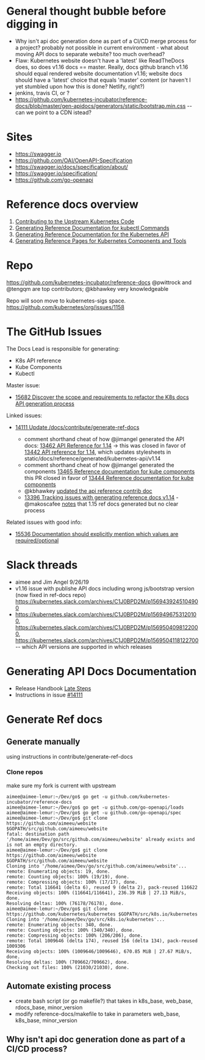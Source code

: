 # General thought bubble before digging in

- Why isn't api doc generation done as part of a CI/CD merge process for a project? probably not possible in current environment - what about moving API docs to separate website? too much overhead?
- Flaw: Kubernetes website doesn't have a 'latest' like ReadTheDocs does, so does v1.16 docs == master. Really, docs github branch v1.16 should equal rendered website documentation v1.16; website docs should have a 'latest' choice that equals 'master' content (or haven't I yet stumbled upon how this is done? Netlify, right?)
- jenkins, travis CI, or ?
- https://github.com/kubernetes-incubator/reference-docs/blob/master/gen-apidocs/generators/static/bootstrap.min.css -- can we point to a CDN istead?

# Sites
- https://swagger.io
- https://github.com/OAI/OpenAPI-Specification
- https://swagger.io/docs/specification/about/
- https://swagger.io/specification/
- https://github.com/go-openapi

# Reference docs overview
1. [Contributing to the Upstream Kubernetes Code](https://kubernetes.io/docs/contribute/generate-ref-docs/contribute-upstream/)
2. [Generating Reference Documentation for kubectl Commands](https://kubernetes.io/docs/contribute/generate-ref-docs/kubectl/)
3. [Generating Reference Documentation for the Kubernetes API](https://kubernetes.io/docs/contribute/generate-ref-docs/kubernetes-api/)
4. [Generating Reference Pages for Kubernetes Components and Tools](https://kubernetes.io/docs/contribute/generate-ref-docs/kubernetes-components/) 

# Repo
https://github.com/kubernetes-incubator/reference-docs  @pwittrock and @tengqm are top contributors; @kbhawkey very knowledgeable

Repo will soon move to kubernetes-sigs space. https://github.com/kubernetes/org/issues/1158

# The GitHub Issues
The Docs Lead is responsible for generating:

- K8s API reference
- Kube Components
- Kubectl

Master issue:
- [15682 Discover the scope and requirements to refactor the K8s docs API generation process](https://github.com/kubernetes/website/issues/15682)

Linked issues:
- [14111 Update /docs/contribute/generate-ref-docs](https://github.com/kubernetes/website/issues/14111)

  - comment shorthand cheat of how @jimangel generated the API docs: [13462 API Reference for 1.14](https://github.com/kubernetes/website/pull/13462#issuecomment-476944536) -> this was closed in favor of [13442 API reference for 1.14](https://github.com/kubernetes/website/pull/13442), which updates stylesheets in static/docs/reference/generated/kubernetes-api/v1.14
  - comment shorthand cheat of how @jimangel generated the components [13465 Reference documentation for kube components ](https://github.com/kubernetes/website/pull/13465#issuecomment-476959426) this PR closed in favor of [13444 Reference documentation for kube components](https://github.com/kubernetes/website/pull/13444)
  - @kbhawkey [updated the api reference contrib doc](https://github.com/kubernetes/website/pull/15114)
  - [13396 Tracking issues with generating reference docs v1.14](https://github.com/kubernetes/website/issues/13396) - @makoscafee [notes](https://github.com/kubernetes/website/issues/13396#issuecomment-505275466) that 1.15 ref docs generated but no clear process 

Related issues with good info:
- [15536 Documentation should explicitly mention which values are required/optional](https://github.com/kubernetes/website/issues/15536)

# Slack threads
- aimee and Jim Angel 9/26/19
- v1.16 issue with publishe API docs including wrong js/bootstrap version (now fixed in ref-docs repo) https://kubernetes.slack.com/archives/C1J0BPD2M/p1569439245104900
- https://kubernetes.slack.com/archives/C1J0BPD2M/p1569496753120100, https://kubernetes.slack.com/archives/C1J0BPD2M/p1569504098122000, https://kubernetes.slack.com/archives/C1J0BPD2M/p1569504118122700 -- which API versions are supported in which releases

# Generating API Docs Documentation
- Release Handbook [Late Steps](https://github.com/kubernetes/sig-release/tree/master/release-team/role-handbooks/docs#late-steps-weeks-9-11)
- Instructions in issue [#14111](https://github.com/kubernetes/website/issues/14111)

# Generate Ref docs 
## Generate manually 
using instructions in contribute/generate-ref-docs
### Clone repos
make sure my fork is current with upstream

```shell
aimee@aimee-lemur:~/Dev/go$ go get -u github.com/kubernetes-incubator/reference-docs
aimee@aimee-lemur:~/Dev/go$ go get -u github.com/go-openapi/loads
aimee@aimee-lemur:~/Dev/go$ go get -u github.com/go-openapi/spec
aimee@aimee-lemur:~/Dev/go$ git clone https://github.com/aimeeu/website $GOPATH/src/github.com/aimeeu/website
fatal: destination path '/home/aimee/Dev/go/src/github.com/aimeeu/website' already exists and is not an empty directory.
aimee@aimee-lemur:~/Dev/go$ git clone https://github.com/aimeeu/website $GOPATH/src/github.com/aimeeu/website
Cloning into '/home/aimee/Dev/go/src/github.com/aimeeu/website'...
remote: Enumerating objects: 19, done.
remote: Counting objects: 100% (19/19), done.
remote: Compressing objects: 100% (17/17), done.
remote: Total 116641 (delta 6), reused 9 (delta 2), pack-reused 116622
Receiving objects: 100% (116641/116641), 236.39 MiB | 27.13 MiB/s, done.
Resolving deltas: 100% (76178/76178), done.
aimee@aimee-lemur:~/Dev/go$ git clone https://github.com/kubernetes/kubernetes $GOPATH/src/k8s.io/kubernetes
Cloning into '/home/aimee/Dev/go/src/k8s.io/kubernetes'...
remote: Enumerating objects: 340, done.
remote: Counting objects: 100% (340/340), done.
remote: Compressing objects: 100% (206/206), done.
remote: Total 1009646 (delta 174), reused 156 (delta 134), pack-reused 1009306
Receiving objects: 100% (1009646/1009646), 670.85 MiB | 27.67 MiB/s, done.
Resolving deltas: 100% (709662/709662), done.
Checking out files: 100% (21030/21030), done.

```

## Automate existing process
- create bash script (or go makefile?) that takes in k8s_base, web_base, rdocs_base, minor_version
- modify reference-docs/makefile to take in parameters web_base, k8s_base, minor_version

##  Why isn't api doc generation done as part of a CI/CD process? 
